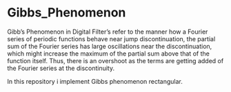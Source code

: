 # Gibbs_Phenomenon

Gibb’s Phenomenon in Digital Filter’s refer to the manner how a Fourier series of periodic functions behave near jump discontinuation, the partial sum of the Fourier series has large oscillations near the discontinuation, which might increase the maximum of the partial sum above that of the function itself. Thus, there is an overshoot as the terms are getting added of the Fourier series at the discontinuity.

In this repository i implement Gibbs phenomenon rectangular.
